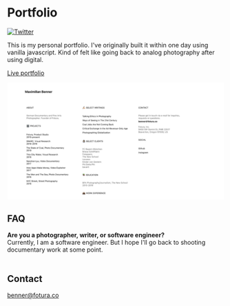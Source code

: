 # Portfolio

[![Twitter](https://img.shields.io/twitter/url?url=https%3A%2F%2Fgithub.com%2Fmaxibenner%2Ffotura)](https://twitter.com/intent/tweet?text=Wow:&url=https%3A%2F%2Fgithub.com%2Fmaxibenner%2Fportfolio)

This is my personal portfolio. I've originally built it within one day using vanilla javascript. Kind of felt like going back to analog photography after using digital.


[Live portfolio](https://www.maximilianbenner.com)

<img src="./readme_preview.jpg">

## FAQ

**Are you a photographer, writer, or software engineer?**
<br />
Currently, I am a software engineer. But I hope I'll go back to shooting documentary work at some point.
<br />
<br />
## Contact
benner@fotura.co
